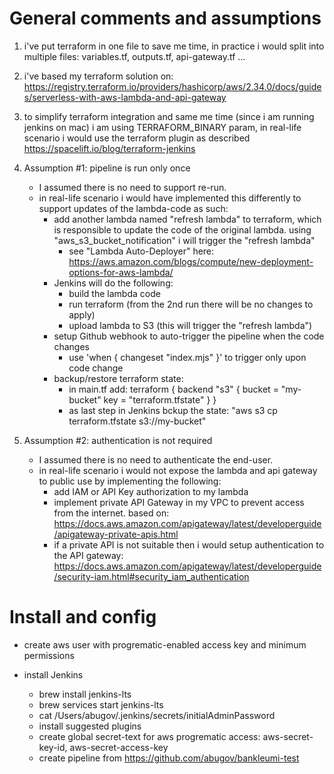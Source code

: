 # General comments and assumptions
1. i've put terraform in one file to save me time, in practice i would split into multiple files: variables.tf, outputs.tf, api-gateway.tf ...

2. i've based my terraform solution on: https://registry.terraform.io/providers/hashicorp/aws/2.34.0/docs/guides/serverless-with-aws-lambda-and-api-gateway

3. to simplify terraform integration and same me time (since i am running jenkins on mac) i am using TERRAFORM_BINARY param, in real-life scenario i would use the terraform plugin as described https://spacelift.io/blog/terraform-jenkins

4. Assumption #1: pipeline is run only once
	* I assumed there is no need to support re-run.
	* in real-life scenario i would have implemented this differently to support updates of the lambda-code as such:
		* add another lambda named "refresh lambda" to terraform, which is responsible to update the code of the original lambda. using "aws_s3_bucket_notification" i will trigger the "refresh lambda"
			* see "Lambda Auto-Deployer" here: https://aws.amazon.com/blogs/compute/new-deployment-options-for-aws-lambda/
		* Jenkins will do the following:
			* build the lambda code
			* run terraform (from the 2nd run there will be no changes to apply)
			* upload lambda to S3 (this will trigger the "refresh lambda")
		* setup Github webhook to auto-trigger the pipeline when the code changes
			* use 'when { changeset "index.mjs" }' to trigger only upon code change
		* backup/restore terraform state:
			* in main.tf add: terraform { backend "s3" { bucket = "my-bucket" key = "terraform.tfstate" } }
			* as last step in Jenkins bckup the state: "aws s3 cp terraform.tfstate s3://my-bucket"

5. Assumption #2: authentication is not required
	* I assumed there is no need to authenticate the end-user.
	* in real-life scenario i would not expose the lambda and api gateway to public use by implementing the following:
		* add IAM or API Key authorization to my lambda
		* implement private API Gateway in my VPC to prevent access from the internet. based on: https://docs.aws.amazon.com/apigateway/latest/developerguide/apigateway-private-apis.html
		* if a private API is not suitable then i would setup authentication to the API gateway: https://docs.aws.amazon.com/apigateway/latest/developerguide/security-iam.html#security_iam_authentication
	
# Install and config

* create aws user with progrematic-enabled access key and minimum permissions

* install Jenkins 
	* brew install jenkins-lts
	* brew services start jenkins-lts
	* cat /Users/abugov/.jenkins/secrets/initialAdminPassword
	* install suggested plugins
	* create global secret-text for aws progrematic access: aws-secret-key-id, aws-secret-access-key
	* create pipeline from https://github.com/abugov/bankleumi-test